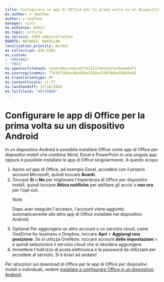 ```yaml
---
title: Configurare le app di Office per la prima volta su un dispositivo Android
ms.author: v-jmathew
author: v-jmathew
manager: scotv
ms.audience: Admin
ms.topic: article
ms.service: o365-administration
ROBOTS: NOINDEX, NOFOLLOW
localization_priority: Normal
ms.collection: Adm_O365
ms.custom:
- "9003965"
- "7021"
ms.openlocfilehash: 13adc48acc4dca8735115a7d4cbe57a76ea89df2
ms.sourcegitcommit: 77d16f186ac95e85be2528c4756f0dac9368fe92
ms.translationtype: MT
ms.contentlocale: it-IT
ms.lasthandoff: 12/18/2020
ms.locfileid: "49716600"
---
```

# <a name="set-up-office-apps-for-the-first-time-on-an-android-device"></a>Configurare le app di Office per la prima volta su un dispositivo Android

In un dispositivo Android è possibile installare Office come app di Office per dispositivi mobili che combina Word, Excel e PowerPoint in una singola app oppure è possibile installare le app di Office singolarmente. A questo scopo:

1. Aprire un'app di Office, ad esempio Excel, accedere con il proprio account Microsoft, quindi toccare **Avanti**.
2. Toccare **Sì** o **No** per migliorare l'esperienza di Office per dispositivi mobili, quindi toccare **Attiva notifiche** per abilitare gli avvisi o **non ora** per l'opt-out.
    > [!NOTE]
    > Dopo aver eseguito l'accesso, l'account viene aggiunto automaticamente alle altre app di Office installate nel dispositivo Android.
3. Optional Per aggiungere un altro account o un servizio cloud, come OneDrive for business o Dropbox, toccare **Apri**  >  **Aggiungi una posizione**. Se si utilizza OneNote, toccare account **delle impostazioni**  >  e quindi selezionare il servizio cloud che si desidera aggiungere.
4. Immettere l'indirizzo di posta elettronica e la password da utilizzare per accedere al servizio. Si è bravi ad andare!

Per istruzioni sul download di Office per le app di Office per dispositivi mobili o individuali, vedere [installare e configurare Office in un dispositivo Android](https://go.microsoft.com/fwlink/?linkid=2135287).
